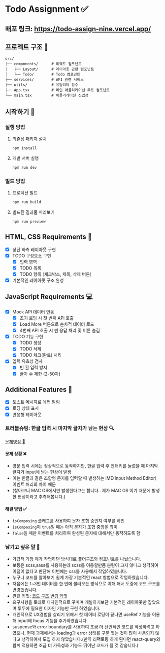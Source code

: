 # Todo Assignment ✅

## 배포 링크: https://todo-assign-nine.vercel.app/

## 프로젝트 구조 📁
```
src/
├── components/      # 리액트 컴포넌트
│   ├── Layout/      # 레이아웃 관련 컴포넌트
│   └── Todo/        # Todo 컴포넌트
├── services/        # API 관련 서비스
├── utils/           # 유틸리티 함수
├── App.tsx          # 메인 애플리케이션 루트 컴포넌트
└── main.tsx         # 애플리케이션 진입점
```

## 시작하기 🚀

### 실행 방법
1. 의존성 패키지 설치
   ```bash
   npm install
   ```

2. 개발 서버 실행
   ```bash
   npm run dev
   ```

### 빌드 방법
1. 프로덕션 빌드
   ```bash
   npm run build
   ```

2. 빌드된 결과물 미리보기
   ```bash
   npm run preview
   ```


## HTML, CSS Requirements 🎨
- [x] 상단 좌측 레이아웃 구현
- [x] TODO 구성요소 구현
  - [x] 입력 영역
  - [x] TODO 목록
  - [x] TODO 항목 (체크박스, 제목, 삭제 버튼)
- [x] 기본적인 레이아웃 구조 완성

## JavaScript Requirements 💻
- [x] Mock API 데이터 연동
  - [x] 초기 로딩 시 첫 번째 API 호출
  - [x] Load More 버튼으로 순차적 데이터 로드
  - [x] 4번째 API 호출 시 빈 응답 처리 및 버튼 숨김
- [x] TODO 기능 구현
  - [x] TODO 생성
  - [x] TODO 삭제
  - [x] TODO 체크(완료) 처리
- [x] 입력 유효성 검사
  - [x] 빈 칸 입력 방지
  - [x] 글자 수 제한 (2-50자)

## Additional Features 🌟
- [x] 토스트 메시지로 에러 알림
- [x] 로딩 상태 표시
- [x] 반응형 레이아웃

### 트러블슈팅: 한글 입력 시 마지막 글자가 남는 현상 🔍
[문제영상 🎥](https://github.com/gbwlxhd97/todo_assign/issues/1)


#### 문제 상황 ❌
- 영문 입력 시에는 정상적으로 동작하지만, 한글 입력 후 엔터키를 눌렀을 때 마지막 글자가 input에 남는 현상이 발생
- 이는 한글과 같은 조합형 문자를 입력할 때 발생하는 IME(Input Method Editor) 이벤트 처리의 차이 때문
- (찾아보니 MAC OS에서만 발생한다고는 합니다.. 제가 MAC OS 이기 때문에 발생한 현상이라고 추측해봅니다.)

#### 해결 방법 ✅
- `isComposing` 플래그를 사용하여 문자 조합 중인지 여부를 확인
- `isComposing`이 `true`일 때는 아직 문자가 조합 중임을 의미
- `false`일 때만 이벤트를 처리하여 완성된 문자에 대해서만 동작하도록 함

### 남기고 싶은 말 💭
- 가급적 가장 제가 작업하던 방식대로 폴더구조와 컴포넌트를 나눴습니다.
- 보통은 scss,sass를 사용하는데 scss를 이용할만큼 분량이 크지 않다고 생각하여 이점이 없다고 판단해 이번에는 css를 사용해서 작업하였습니다.
- 누구나 코드를 알아보기 쉽게 가장 기본적인 react 방법으로 작업하였습니다.
- 처음에는 1~3번 데이터를 한 번에 불러오는 방식으로 이해 해서 도중에 코드 구조를 변경했습니다.
- 관련 커밋: [코드 구조 변경 커밋](https://github.com/gbwlxhd97/todo_assign/commit/f11c467fc19cbeaf5b364dcf89967dc2c98fe412)
- 요구사항을 토대로 디자인적으로 꾸미며 개발하기보단 기본적인 레이아웃만 잡았으며 투두에 필요한 디자인 기능만 구현 하였습니다.
- 개인적으로 UX경험을 살리기 위해서 첫 데이터 로딩이 끝나면 useRef 기능을 이용해 input에 focus 기능을 추가하였습니다.
- suspense와 error boundary를 사용하여 조금 더 선언적인 코드를 작성하려고 하였으나, 현재 과제에서는 loading과 error 상태를 구분 짓는 것이 많이 사용되지 않다고 생각하여서 도입 하지 않았습니다.(만약 리팩토링 하게 된다면 react-query와 함께 적용하면 조금 더 가독성과 기능도 뛰어난 코드가 될 것 같습니다.)


